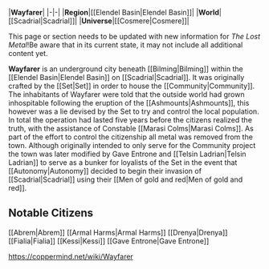 |**Wayfarer**|
|-|-|
|**Region**|[[Elendel Basin\|Elendel Basin]]|
|**World**|[[Scadrial\|Scadrial]]|
|**Universe**|[[Cosmere\|Cosmere]]|

This page or section needs to be updated with new information for *The Lost Metal*!Be aware that in its current state, it may not include all additional content yet.

**Wayfarer** is an underground city beneath [[Bilming\|Bilming]] within the [[Elendel Basin\|Elendel Basin]] on [[Scadrial\|Scadrial]]. It was originally crafted by the [[Set\|Set]] in order to house the [[Community\|Community]]. The inhabitants of Wayfarer were told that the outside world had grown inhospitable following the eruption of the [[Ashmounts\|Ashmounts]], this however was a lie devised by the Set to try and control the local population. In total the operation had lasted five years before the citizens realized the truth, with the assistance of Constable [[Marasi Colms\|Marasi Colms]]. As part of the effort to control the citizenship all metal was removed from the town.
Although originally intended to only serve for the Community project the town was later modified by Gave Entrone and [[Telsin Ladrian\|Telsin Ladrian]] to serve as a bunker for loyalists of the Set in the event that [[Autonomy\|Autonomy]] decided to begin their invasion of [[Scadrial\|Scadrial]] using their [[Men of gold and red\|Men of gold and red]].

## Notable Citizens

[[Abrem\|Abrem]]
[[Armal Harms\|Armal Harms]]
[[Drenya\|Drenya]]
[[Fialia\|Fialia]]
[[Kessi\|Kessi]]
[[Gave Entrone\|Gave Entrone]]



https://coppermind.net/wiki/Wayfarer